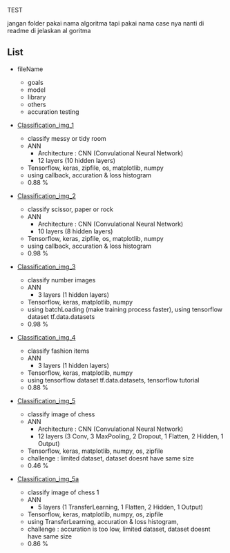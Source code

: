 TEST

jangan folder pakai nama algoritma tapi pakai nama case nya nanti di readme di jelaskan al goritma

## List

- fileName
  - goals
  - model
  - library 
  - others
  - accuration testing
 
 
- [Classification_img_1](https://github.com/42win/machineLearning/tree/main/Supervised/ClassificationImage/Classification_img_1)
  - classify messy or tidy room
  - ANN
    - Architecture : CNN (Convulational Neural Network) 
    - 12 layers (10 hidden layers) 
  - Tensorflow, keras, zipfile, os, matplotlib, numpy 
  - using callback, accuration & loss histogram
  - 0.88 %
  
- [Classification_img_2](https://github.com/42win/machineLearning/tree/main/Supervised/ClassificationImage/Classification_img_2)
  - classify scissor, paper or rock
  - ANN
    - Architecture : CNN (Convulational Neural Network) 
    - 10 layers (8 hidden layers) 
  - Tensorflow, keras, zipfile, os, matplotlib, numpy 
  - using callback, accuration & loss histogram
  - 0.98 %

- [Classification_img_3](https://github.com/42win/machineLearning/tree/main/Supervised/ClassificationImage/Classification_img_3)
  - classify number images
  - ANN
    - 3 layers (1 hidden layers) 
  - Tensorflow, keras, matplotlib, numpy 
  - using batchLoading (make training process faster), using tensorflow dataset tf.data.datasets
  - 0.98 %
 
- [Classification_img_4](https://github.com/42win/machineLearning/tree/main/Supervised/ClassificationImage/Classification_img_4)
  - classify fashion items
  - ANN
    - 3 layers (1 hidden layers) 
  - Tensorflow, keras, matplotlib, numpy
  - using tensorflow dataset tf.data.datasets, tensorflow tutorial
  - 0.88 %  
  
- [Classification_img_5](https://github.com/42win/machineLearning/tree/main/Supervised/ClassificationImage/Classification_img_5)
  - classify image of chess
  - ANN
    - Architecture : CNN (Convulational Neural Network) 
    - 12 layers (3 Conv, 3 MaxPooling, 2 Dropout, 1 Flatten, 2 Hidden, 1 Output) 
  - Tensorflow, keras, matplotlib, numpy, os, zipfile
  - challenge : limited dataset, dataset doesnt have same size
  - 0.46 %
 
 - [Classification_img_5a](https://github.com/42win/machineLearning/tree/main/Supervised/ClassificationImage/Classification_img_5a)
    - classify image of chess 1
    - ANN 
      - 5 layers (1 TransferLearning, 1 Flatten, 2 Hidden, 1 Output) 
    - Tensorflow, keras, matplotlib, numpy, os, zipfile
    - using TransferLearning, accuration & loss histogram,
    - challenge : accuration is too low, limited dataset, dataset doesnt have same size
    - 0.86 %

